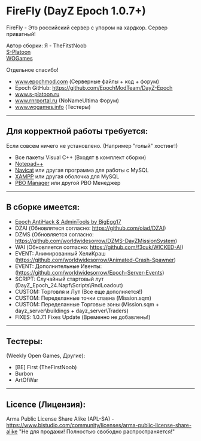 **FireFly (DayZ Epoch 1.0.7+)**
================

FireFly - Это российский сервер с упором на хардкор. Сервер приватный!

Автор сборки: Я - TheFitstNoob  
[S-Platoon](http://s-platoon.ru/profile/923-thefirstnoob/)  
[WOGames](https://wogames.info/profile/7905-first/)    

Отдельное спасибо!  
* www.epochmod.com (Серверные файлы + код + форум)
* Epoch GitHub: https://github.com/EpochModTeam/DayZ-Epoch
* www.s-platoon.ru
* www.rnrportal.ru (NoNameUltima Форум)
* www.wogames.info (Тестеры)

--------------------------
Для корректной работы требуется:
--------------------------
Если совсем ничего не установлено. (Например "голый" хостинг!)

* Все пакеты Visual C++ (Входят в комплект сборки)
* [Notepad++](http://www.notepad-plus-plus.org/download/)
* [Navicat](http://www.yadi.sk/d/YloWgCGM60FL2) или другая программа для работы с MySQL
* [XAMPP](http://www.apachefriends.org/download.html) или другая оболочка для MySQL
* [PBO Manager](http://rnrportal.ru/files/other/arma2/pbo_manager_v14.zip) или другой PBO Менеджер

--------------------------
В сборке имеется:
--------------------------

* [Epoch AntiHack & AdminTools by BigEgg17](https://github.com/BigEgg17/Epoch-Antihack-Admin-Tools)
* DZAI (Обновлятеся согласно: https://github.com/oiad/DZAI)
* DZMS (Обновляется согласно: https://github.com/worldwidesorrow/DZMS-DayZMissionSystem)
* WAI (Обновляется согласно: https://github.com/f3cuk/WICKED-AI)
* EVENT: Анимированный ХелиКраш (https://github.com/worldwidesorrow/Animated-Crash-Spawner)
* EVENT: Дополнительные Ивенты: (https://github.com/worldwidesorrow/Epoch-Server-Events)
* SCRIPT: Случайный стартовый лут (DayZ_Epoch_24.Napf\Scripts\RndLoadout)
* CUSTOM: Торговля и Лут (Все еще дополняется!)
* CUSTOM: Переделанные точки спавна (Mission.sqm)
* CUSTOM: Переделанные Торговые зоны (Mission.sqm + dayz_server\buildings + dayz_server\Traders)
* FIXES: 1.0.7.1 Fixes Update (Временно не добавлены!)

--------------------------
Тестеры:
--------------------------
(Weekly Open Games, Другие):  
* [BE] First (TheFirstNoob)
* Burbon
* ArtOfWar

--------------------------
Licence (Лицензия):
--------------------------
Arma Public License Share Alike (APL-SA) - https://www.bistudio.com/community/licenses/arma-public-license-share-alike
"Не для продажи! Полностью свободно распространяется!"
